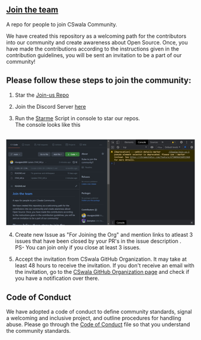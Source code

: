 ## [Join the team](#join-us)

A repo for people to join CSwala Community.

We have created this repository as a welcoming path for the contributors into our community and create awareness about Open Source. Once, you have made the contributions according to the instructions given in the contribution guidelines, you will be sent an invitation to be a part of our community!



## Please follow these steps to join the community:

1. Star the [Join-us Repo](https://github.com/CSwala/Join-us)

2. Join the Discord Server [here](https://discord.gg/rAz3Eb8fsN)

3. Run the [Starme](https://github.com/CSwala/Join-us/blob/main/STAR_ME.js) Script in console to star our repos.<br>
The console looks like this<br><br>
<img src="https://github.com/CSwala/Join-us/blob/main/img/ss.jpg"  width="2000">

4. Create new Issue as  "For Joining the Org" and mention links to atleast 3 issues that have been closed by your PR's in the issue description .<br>
PS- You can join only if you close at least 3 issues.

5. Accept the invitation from CSwala GitHub Organization. It may take at least 48 hours to receive the invitation. If you don't receive an email with the invitation, go to the [CSwala GitHub Organization page](https://github.com/CSwala) and check if you have a notification over there.



## Code of Conduct

We have adopted a code of conduct to define community standards, signal a welcoming and inclusive project, and outline procedures for handling abuse. Please go through the [Code of Conduct](https://github.com/CSwala/join-us/blob/main/CODE_OF_CONDUCT.md) file so that you understand the community standards. 
